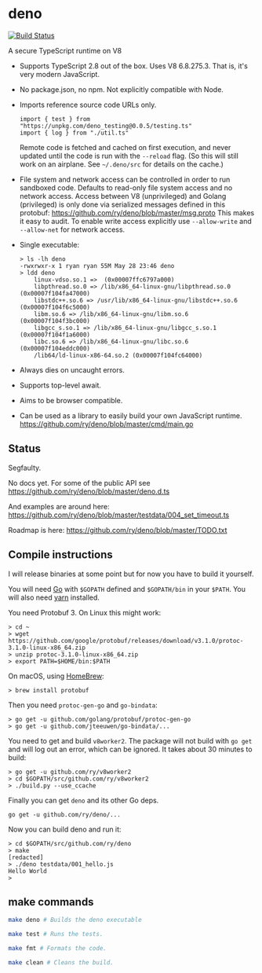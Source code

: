 # deno

[![Build Status](https://travis-ci.com/ry/deno.svg?branch=master)](https://travis-ci.com/ry/deno)

A secure TypeScript runtime on V8

* Supports TypeScript 2.8 out of the box. Uses V8 6.8.275.3. That is, it's
  very modern JavaScript.

* No package.json, no npm. Not explicitly compatible with Node.

* Imports reference source code URLs only.
	```
  import { test } from "https://unpkg.com/deno_testing@0.0.5/testing.ts"
  import { log } from "./util.ts"
	```
  Remote code is fetched and cached on first execution, and never updated until
  the code is run with the `--reload` flag. (So this will still work on an
  airplane. See `~/.deno/src` for details on the cache.)

* File system and network access can be controlled in order to run sandboxed
  code. Defaults to read-only file system access and no network access.
	Access between V8 (unprivileged) and Golang (privileged) is only done via
  serialized messages defined in this protobuf:
  https://github.com/ry/deno/blob/master/msg.proto This makes it easy to audit.
	To enable write access explicitly use `--allow-write` and `--allow-net` for
  network access.

* Single executable:
	```
	> ls -lh deno
	-rwxrwxr-x 1 ryan ryan 55M May 28 23:46 deno
	> ldd deno
		linux-vdso.so.1 =>  (0x00007ffc6797a000)
		libpthread.so.0 => /lib/x86_64-linux-gnu/libpthread.so.0 (0x00007f104fa47000)
		libstdc++.so.6 => /usr/lib/x86_64-linux-gnu/libstdc++.so.6 (0x00007f104f6c5000)
		libm.so.6 => /lib/x86_64-linux-gnu/libm.so.6 (0x00007f104f3bc000)
		libgcc_s.so.1 => /lib/x86_64-linux-gnu/libgcc_s.so.1 (0x00007f104f1a6000)
		libc.so.6 => /lib/x86_64-linux-gnu/libc.so.6 (0x00007f104eddc000)
		/lib64/ld-linux-x86-64.so.2 (0x00007f104fc64000)
	```

* Always dies on uncaught errors.

* Supports top-level await.

* Aims to be browser compatible.

* Can be used as a library to easily build your own JavaScript runtime.
	https://github.com/ry/deno/blob/master/cmd/main.go


## Status

Segfaulty.

No docs yet. For some of the public API see
https://github.com/ry/deno/blob/master/deno.d.ts

And examples are around here:
https://github.com/ry/deno/blob/master/testdata/004_set_timeout.ts

Roadmap is here: https://github.com/ry/deno/blob/master/TODO.txt


## Compile instructions

I will release binaries at some point but for now you have to build it
yourself.

You will need [Go](https://golang.org/) with `$GOPATH` defined and
`$GOPATH/bin` in your `$PATH`.  You will also need
[yarn](https://yarnpkg.com/lang/en/docs/install/) installed.

You need Protobuf 3. On Linux this might work:
```
> cd ~
> wget https://github.com/google/protobuf/releases/download/v3.1.0/protoc-3.1.0-linux-x86_64.zip
> unzip protoc-3.1.0-linux-x86_64.zip
> export PATH=$HOME/bin:$PATH
```

On macOS, using [HomeBrew](https://brew.sh/):
```
> brew install protobuf
```

Then you need `protoc-gen-go` and `go-bindata`:
```
> go get -u github.com/golang/protobuf/protoc-gen-go
> go get -u github.com/jteeuwen/go-bindata/...
```

You need to get and build `v8worker2`.  The package will not build with `go
get` and will log out an error, which can be ignored. It takes about 30 minutes
to build:
```
> go get -u github.com/ry/v8worker2
> cd $GOPATH/src/github.com/ry/v8worker2
> ./build.py --use_ccache
```

Finally you can get `deno` and its other Go deps.
```
go get -u github.com/ry/deno/...
```

Now you can build deno and run it:
```
> cd $GOPATH/src/github.com/ry/deno
> make
[redacted]
> ./deno testdata/001_hello.js
Hello World
>
```

## make commands

```bash
make deno # Builds the deno executable

make test # Runs the tests.

make fmt # Formats the code.

make clean # Cleans the build.
```


